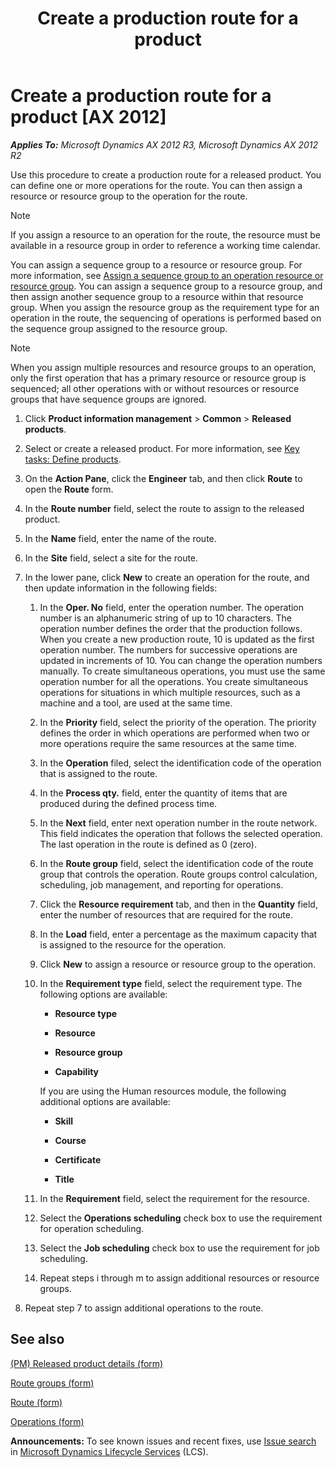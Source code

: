 ﻿---
title: Create a production route for a product
TOCTitle: Create a production route for a product
ms:assetid: 2318142f-a1a6-451b-99bd-524a228a5a5d
ms:mtpsurl: https://technet.microsoft.com/en-us/library/JJ838726(v=AX.60)
ms:contentKeyID: 50120609
ms.date: 04/18/2014
mtps_version: v=AX.60
---

# Create a production route for a product [AX 2012]


_**Applies To:** Microsoft Dynamics AX 2012 R3, Microsoft Dynamics AX 2012 R2_

Use this procedure to create a production route for a released product. You can define one or more operations for the route. You can then assign a resource or resource group to the operation for the route.


> [!NOTE]
> <P>If you assign a resource to an operation for the route, the resource must be available in a resource group in order to reference a working time calendar.</P>



You can assign a sequence group to a resource or resource group. For more information, see [Assign a sequence group to an operation resource or resource group](assign-a-sequence-group-to-an-operation-resource-or-resource-group.md). You can assign a sequence group to a resource group, and then assign another sequence group to a resource within that resource group. When you assign the resource group as the requirement type for an operation in the route, the sequencing of operations is performed based on the sequence group assigned to the resource group.


> [!NOTE]
> <P>When you assign multiple resources and resource groups to an operation, only the first operation that has a primary resource or resource group is sequenced; all other operations with or without resources or resource groups that have sequence groups are ignored.</P>



1.  Click **Product information management** \> **Common** \> **Released products**.

2.  Select or create a released product. For more information, see [Key tasks: Define products](key-tasks-define-products.md).

3.  On the **Action Pane**, click the **Engineer** tab, and then click **Route** to open the **Route** form.

4.  In the **Route number** field, select the route to assign to the released product.

5.  In the **Name** field, enter the name of the route.

6.  In the **Site** field, select a site for the route.

7.  In the lower pane, click **New** to create an operation for the route, and then update information in the following fields:
    
    1.  In the **Oper. No** field, enter the operation number. The operation number is an alphanumeric string of up to 10 characters. The operation number defines the order that the production follows. When you create a new production route, 10 is updated as the first operation number. The numbers for successive operations are updated in increments of 10. You can change the operation numbers manually. To create simultaneous operations, you must use the same operation number for all the operations. You create simultaneous operations for situations in which multiple resources, such as a machine and a tool, are used at the same time.
    
    2.  In the **Priority** field, select the priority of the operation. The priority defines the order in which operations are performed when two or more operations require the same resources at the same time.
    
    3.  In the **Operation** filed, select the identification code of the operation that is assigned to the route.
    
    4.  In the **Process qty.** field, enter the quantity of items that are produced during the defined process time.
    
    5.  In the **Next** field, enter next operation number in the route network. This field indicates the operation that follows the selected operation. The last operation in the route is defined as 0 (zero).
    
    6.  In the **Route group** field, select the identification code of the route group that controls the operation. Route groups control calculation, scheduling, job management, and reporting for operations.
    
    7.  Click the **Resource requirement** tab, and then in the **Quantity** field, enter the number of resources that are required for the route.
    
    8.  In the **Load** field, enter a percentage as the maximum capacity that is assigned to the resource for the operation.
    
    9.  Click **New** to assign a resource or resource group to the operation.
    
    10. In the **Requirement type** field, select the requirement type. The following options are available:
        
          - **Resource type**
        
          - **Resource**
        
          - **Resource group**
        
          - **Capability**
        
        If you are using the Human resources module, the following additional options are available:
        
          - **Skill**
        
          - **Course**
        
          - **Certificate**
        
          - **Title**
    
    11. In the **Requirement** field, select the requirement for the resource.
    
    12. Select the **Operations scheduling** check box to use the requirement for operation scheduling.
    
    13. Select the **Job scheduling** check box to use the requirement for job scheduling.
    
    14. Repeat steps i through m to assign additional resources or resource groups.

8.  Repeat step 7 to assign additional operations to the route.

## See also

[(PM) Released product details (form)](https://technet.microsoft.com/en-us/library/hh352306\(v=ax.60\))

[Route groups (form)](https://technet.microsoft.com/en-us/library/aa596433\(v=ax.60\))

[Route (form)](https://technet.microsoft.com/en-us/library/aa550121\(v=ax.60\))

[Operations (form)](https://technet.microsoft.com/en-us/library/aa548958\(v=ax.60\))

  
**Announcements:** To see known issues and recent fixes, use [Issue search](http://go.microsoft.com/fwlink/?linkid=389258) in [Microsoft Dynamics Lifecycle Services](http://go.microsoft.com/fwlink/?linkid=306505) (LCS).

